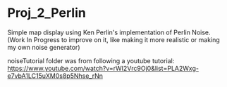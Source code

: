 # Proj_2_Perlin
Simple map display using Ken Perlin's implementation of Perlin Noise. (Work In Progress to improve on it, like making it more realistic or making my own noise generator)


noiseTutorial folder was from following a youtube tutorial:
https://www.youtube.com/watch?v=rWI2Vrc9Oj0&list=PLA2Wxg-e7vbA1LC15uXM0s8p5Nhse_rNn
